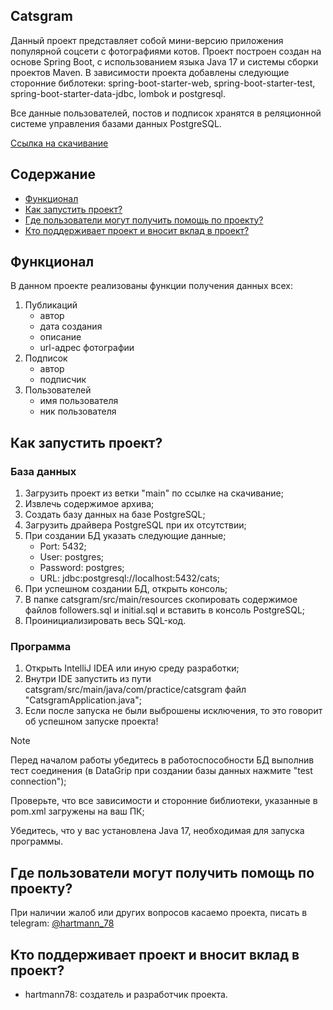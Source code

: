 Catsgram
---
Данный проект представляет собой мини-версию приложения популярной соцсети с фотографиями котов.
Проект построен создан на основе Spring Boot, с использованием языка Java 17 и системы сборки проектов Maven. 
В зависимости проекта добавлены следующие сторонние библотеки: spring-boot-starter-web, spring-boot-starter-test, spring-boot-starter-data-jdbc, lombok и postgresql.

Все данные пользователей, постов и подписок хранятся в реляционной системе управления базами данных PostgreSQL.

[Ссылка на скачивание](https://github.com/hartmann78/catsgram/archive/refs/heads/main.zip)

## Содержание

- [Функционал](#функционал)
- [Как запустить проект?](#как-запустить-проект)
- [Где пользователи могут получить помощь по проекту?](#где-пользователи-могут-получить-помощь-по-проекту)
- [Кто поддерживает проект и вносит вклад в проект?](#кто-поддерживает-проект-и-вносит-вклад-в-проект)

## Функционал

В данном проекте реализованы функции получения данных всех:
1. Публикаций
   - автор
   - дата создания
   - описание
   - url-адрес фотографии
2. Подписок
   - автор
   - подписчик 
3. Пользователей
   - имя пользователя
   - ник пользователя

## Как запустить проект?
### База данных
1. Загрузить проект из ветки "main" по ссылке на скачивание;
2. Извлечь содержимое архива;
3. Создать базу данных на базе PostgreSQL;
4. Загрузить драйвера PostgreSQL при их отсутствии;
5. При создании БД указать следующие данные;
   - Port: 5432;
   - User: postgres;
   - Password: postgres;
   - URL: jdbc:postgresql://localhost:5432/cats;
6. При успешном создании БД, открыть консоль;
7. В папке catsgram/src/main/resources скопировать содержимое файлов followers.sql и initial.sql и вставить в консоль PostgreSQL;
8. Проинициализировать весь SQL-код.
### Программа
1. Открыть IntelliJ IDEA или иную среду разработки;
2. Внутри IDE запустить из пути catsgram/src/main/java/com/practice/catsgram файл "CatsgramApplication.java";
3. Если после запуска не были выброшены исключения, то это говорит об успешном запуске проекта!

> [!NOTE]
> Перед началом работы убедитесь в работоспособности БД выполнив тест соединения (в DataGrip при создании базы данных нажмите "test connection");
> 
> Проверьте, что все зависимости и сторонние библиотеки, указанные в pom.xml загружены на ваш ПК;
> 
> Убедитесь, что у вас установлена Java 17, необходимая для запуска программы.

## Где пользователи могут получить помощь по проекту?

При наличии жалоб или других вопросов касаемо проекта, писать в telegram: [@hartmann_78](https://t.me/hartmann_78)

## Кто поддерживает проект и вносит вклад в проект?

- hartmann78: создатель и разработчик проекта.
